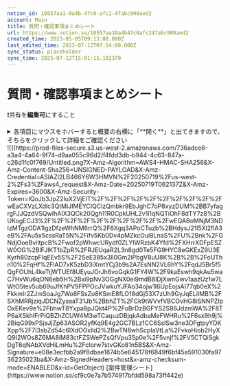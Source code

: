 ```yaml
---
notion_id: 10557aa1-0a4b-47c0-afc2-47abc908aed2
account: Main
title: 質問・確認事項まとめシート
url: https://www.notion.so/10557aa10a4b47c0afc247abc908aed2
created_time: 2023-05-05T09:13:00.000Z
last_edited_time: 2023-07-12T07:54:00.000Z
sync_status: placeholder
sync_time: 2025-07-12T15:01:15.102379
---
```

# 質問・確認事項まとめシート

❗️共有を**編集可**にすること
<details>
<summary>各項目にマウスをホバーすると概要の右横に「**開く**」と出てきますので、そちらをクリックして詳細をご確認ください</summary>
</details>
  ![](https://prod-files-secure.s3.us-west-2.amazonaws.com/736adce6-a3a4-4a64-9f74-d9aa055c96d2/f4fdd3db-b944-4c63-847a-c26d1fc0f769/Untitled.png?X-Amz-Algorithm=AWS4-HMAC-SHA256&X-Amz-Content-Sha256=UNSIGNED-PAYLOAD&X-Amz-Credential=ASIAZI2LB466Y6W3HMVN%2F20250719%2Fus-west-2%2Fs3%2Faws4_request&X-Amz-Date=20250719T062137Z&X-Amz-Expires=3600&X-Amz-Security-Token=IQoJb3JpZ2luX2VjEIT%2F%2F%2F%2F%2F%2F%2F%2F%2F%2FwEaCXVzLXdlc3QtMiJIMEYCIQCizQmbkr9EbJghC7oP8xyzDUM%2BB7yfagrgFJJQzdVSQwIhAIX3QCk20Qgh11R0CpkUHL2v1l1qNQTiOhF8dTY7z8%2BUKogECJ3%2F%2F%2F%2F%2F%2F%2F%2F%2F%2FwEQABoMNjM3NDIzMTgzODA1IgzDfzeWhNM6rrQ%2F6Xgq3APoCTuzb%2BHdysJ21l5Xl2flA3eB%2FAu5x5cssRaT5N%2Fifv5Kb0Dv4pMZkcOui8LnaS%2FU%2Bnk%2FGNdjOoeBviltpcB%2Fwof2pWhwcURydf0ZLYIWRzbK4Yfd%2FXHrrXDFpESZW0OG%2BlFJlKT1bZpR%2FRJEUqaR2L3n8gd0Te5FG9HYC8eGKExZ9U3EKyrh80zcpFIqEEv5S%2F2SeE385x3ll0Gm2iPbgV8uU8K%2B%2B%2FoUThn10%2FqHf%2FlAD7xK5zbD3iXmtYCj3b9s2A7EsNN2VL6hY%2FqdJ5Br5f5QgFOUhL4keTtjWTUEf8UEyuJOrJh6voGqkG1FY4W%2F9kaEswh9qkAu5waC7HvWu6qON6eb5H%2Bxi9pNv3OGgNX0ei9mdB8lDjXwnGwv1aazUz1w7LWtO5tev5ub69uJfKhPV9FPPOcJVwkuYJFAo34ojw1I6UpEojsAI77qb0eX%2FkkmIr2ZJmSoaJg7Wo6FSsZo8KSmE8fLO18dGj53X7zUh9GyJqELiIMB%2FSXhMRRjziqJDCNZysaaT31Jb%2BbhZT%2FCk9tWVvfVBCOvHG8iSNNPZlpOxEKev9e%2FbhwT8Yxpa8pJQkt4P%2FoBrDzBGFYS2S86JdzmWA%2F8TP6aXSkhIFrPiQBZhZCUW4M3wTCaquzDBjqkAdbaMeFWHRu%2F6sx9h9j%2BiqG99xPSjaJjZp63ASOR2yfKq9E4g2GC7BLz1CC6SslSw3ne3DFgtpyYDKXpp%2F7i3sbZd54c6lXdOGxlld2%2BwTN8whScpIaVtLa%2FvkoHiob2HyXQ9I2WOs8Z6MA8iM83ctFZSWePZsQfVpu35p0e%2F5vnjf%2FV5CTQiSgkDgT6qNAbXVdHiLmHu%2FcIorw7stvGKo81n5BS&X-Amz-Signature=e08e3ecfbb2a9f8dbae1874b5e645178f6849f6bf45a591030fa9736235023ba&X-Amz-SignedHeaders=host&x-amz-checksum-mode=ENABLED&x-id=GetObject)
[案件管理シート](https://www.notion.so/cf9c0e7a7b574917bfdd598a73ff442e) 